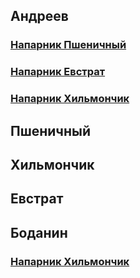 ## Андреев
### [Напарник Пшеничный](https://github.com/vanosss/Maximus-chargingService/blob/master/Documents/Pair%20programming/Andreev-Pshenichniy.md)
### [Напарник Евстрат](https://github.com/vanosss/Maximus-chargingService/blob/master/Documents/Pair%20programming/Andreev-Evstrat.md)
### [Напарник Хильмончик](https://github.com/vanosss/Maximus-chargingService/blob/master/Documents/Pair%20programming/Andreev-Khilmonchik.md)
## Пшеничный
## 

## Хильмончик
## 

## Евстрат
## 

## Боданин
### [Напарник Хильмончик](https://github.com/vanosss/Maximus-chargingService/blob/master/Documents/Pair%20programming/Bodanin-Khilmonchik.md)
## 
